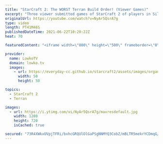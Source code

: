 ```yaml
---
title: "StarCraft 2: The WORST Terran Build Order! (Viewer Games)"
excerpt: "Three viewer submitted games of StarCraft 2 of players in Silver, Gold and Platinum League. Very fun (but very cringy) viewer submitted games.  If you want me to cast your game next, you can submitted your replay to replays@lowko.tv.   Support my work on Patreon: http://www.patreon.com/lowkotv Become"
originalUrl: https://youtube.com/watch?v=NyAr5QsrA7g
type: video
length: PT41M46S
publishedDateTime: 2021-06-22T10:20:22Z
heat: 70

featuredContent: "<iframe width=\"800\" height=\"500\" frameborder=\"0\" src=\"https://www.youtube.com/embed/NyAr5QsrA7g\" allow=\"accelerometer; autoplay; encrypted-media; gyroscope; picture-in-picture\" allowfullscreen></iframe>"

provider:
  name: LowkoTV
  domain: lowko.tv
  images:
    - url: https://everyday-cc.github.io/starcraft2/assets/images/organizations/lowko.tv-50x50.jpg
      width: 50
      height: 50

topics:
  - StarCraft 2
  - Terran

images:
  - url: https://i.ytimg.com/vi/NyAr5QsrA7g/maxresdefault.jpg
    width: 1280
    height: 720
    isCached: true

secured: "73R4XWkxUVpjTFRi/bxhcGRQUlOlGaPSgNNMYQ3CobZ/mBLTR5mekrYCDmqG/6tNCEzO6RnS51O6EN9gXOS8qma1u6++y7mpTN78s3ve+dtzvZnGISi8T7ZsKZEBo1TtnI+mtb/xtm2OxmVYg17CeFSa1FUAt6t8oF1Ymkco8lbV0X8/ehrDhuG7Thl9xTd9cvfdIyGKXvb7+VhmqRQrFgWMp4gPX2E9AISfQFr1CKf1GxlYMZwNaoXgwBiGENC3iviFCiuZFJeT59gskMmqY6jOAnoWIlQuEKP7zANBJJv1StBUzbEqN+RCEYQpL5I0G5NKfAhBegB/Jz04luBgwGdwLiZX1fQ2PRW/oKD3JE8VG/GFL/XF9/j4lu0u0MvmRJQfCwVlpoxX6SVwz+BZxhuVFTWnEOP0yhy87SK8+mI=;kX+1TM2uzbyEzJgwzYtCiQ=="
---
```


